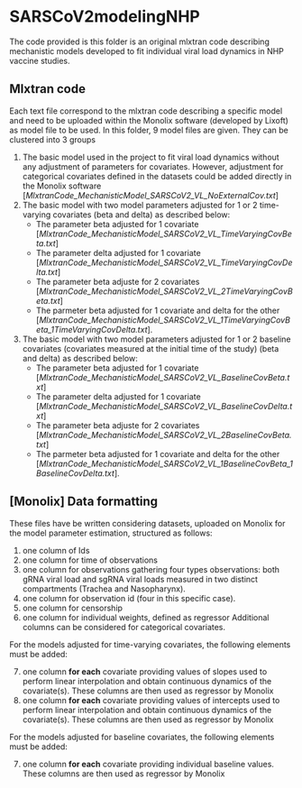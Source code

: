 # SARSCoV2modelingNHP
The code provided is this folder is an original mlxtran code describing mechanistic models developed to fit individual viral load dynamics in NHP vaccine studies.

## Mlxtran code
Each text file correspond to the mlxtran code describing a specific model and need to be uploaded within the Monolix software (developed by Lixoft) as model file to be used.
In this folder, 9 model files are given. They can be clustered into 3 groups 
1. The basic model used in the project to fit viral load dynamics without any adjustment of parameters for covariates. However, adjustment for categorical covariates defined in the datasets could be added directly in the Monolix software [*MlxtranCode_MechanisticModel_SARSCoV2_VL_NoExternalCov.txt*]
2. The basic model with two model parameters adjusted for 1 or 2 time-varying covariates (beta and delta) as described below:
   - The parameter beta adjusted for 1 covariate [*MlxtranCode_MechanisticModel_SARSCoV2_VL_TimeVaryingCovBeta.txt*]
   - The parameter delta adjusted for 1 covariate [*MlxtranCode_MechanisticModel_SARSCoV2_VL_TimeVaryingCovDelta.txt*]
   - The parameter beta adjuste for 2 covariates [*MlxtranCode_MechanisticModel_SARSCoV2_VL_2TimeVaryingCovBeta.txt*]
   - The parmeter beta adjusted for 1 covariate and delta for the other [*MlxtranCode_MechanisticModel_SARSCoV2_VL_1TimeVaryingCovBeta_1TimeVaryingCovDelta.txt*]. 
3. The basic model with two model parameters adjusted for 1 or 2 baseline covariates (covariates measured at the initial time of the study) (beta and delta) as described below:
   - The parameter beta adjusted for 1 covariate [*MlxtranCode_MechanisticModel_SARSCoV2_VL_BaselineCovBeta.txt*]
   - The parameter delta adjusted for 1 covariate [*MlxtranCode_MechanisticModel_SARSCoV2_VL_BaselineCovDelta.txt*]
   - The parameter beta adjuste for 2 covariates [*MlxtranCode_MechanisticModel_SARSCoV2_VL_2BaselineCovBeta.txt*]
   - The parmeter beta adjusted for 1 covariate and delta for the other [*MlxtranCode_MechanisticModel_SARSCoV2_VL_1BaselineCovBeta_1BaselineCovDelta.txt*]. 

## [Monolix] Data formatting
These files have be written considering datasets, uploaded on Monolix for the model parameter estimation, structured as follows: 
1) one column of Ids
2) one column for time of observations
3) one column for observations gathering four types observations: both gRNA viral load and sgRNA viral loads measured in two distinct compartments (Trachea and Nasopharynx). 
4) one column for observation id (four in this specific case).
5) one column for censorship
6) one column for individual weights, defined as regressor
Additional columns can be considered for categorical covariates.

For the models adjusted for time-varying covariates, the following elements must be added:

7) one column **for each** covariate providing values of slopes used to perform linear interpolation and obtain continuous dynamics of the covariate(s). These columns are then used as regressor by Monolix
8) one column **for each** covariate providing values of intercepts used to perform linear interpolation and obtain continuous dynamics of the covariate(s). These columns are then used as regressor by Monolix


For the models adjusted for baseline covariates, the following elements must be added:

7) one column **for each** covariate providing individual baseline values. These columns are then used as regressor by Monolix




